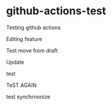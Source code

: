 # github-actions-test
Testing github actions

Editing feature

Test move from draft

Update

test


TeST AGAIN

test synchrnonize
